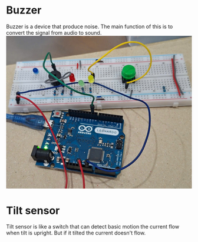 # Buzzer
Buzzer is a device that produce noise. The main function of this is to convert the signal from audio to sound.
![buzzer](./buzzerpic.jpg)
# Tilt sensor
Tilt sensor is like a switch that can detect basic motion
the current flow when tilt is upright. But if it tilted the current doesn't flow.
